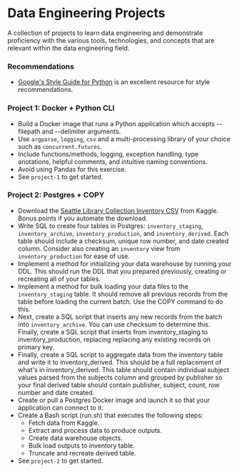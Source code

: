 # Data Engineering Projects
A collection of projects to learn data engineering and demonstrate proficiency with the various tools, technologies, and concepts that are relevant within the data engineering field.

### Recommendations

- [Google's Style Guide for Python](https://google.github.io/styleguide/pyguide.html) is an excellent resource for style recommendations.

### Project 1: Docker + Python CLI
- Build a Docker image that runs a Python application which accepts --filepath and --delimiter arguments.
- Use `argparse`, `logging`, `csv` and a multi-processing library of your choice such as `concurrent.futures`.
- Include functions/methods, logging, exception handling, type anotations, helpful comments, and intuitive naming conventions. 
- Avoid using Pandas for this exercise.
- See `project-1` to get started.

### Project 2: Postgres + COPY
- Download the [Seattle Library Collection Inventory CSV](https://www.kaggle.com/city-of-seattle/seattle-library-collection-inventory) from Kaggle. Bonus points if you automate the download.
- Write SQL to create four tables in Postgres: `inventory_staging`, `inventory_archive`, `inventory_production`, and `inventory_derived`. Each table should include a checksum, unique row number, and date created column. Consider also creating an `inventory` view from `inventory_production` for ease of use.
- Implement a method for initializing your data warehouse by running your DDL. This should run the DDL that you prepared previously, creating or recreating all of your tables.
- Implement a method for bulk loading your data files to the `inventory_staging` table. It should remove all previous records from the table before loading the current batch. Use the COPY command to do this.
- Next, create a SQL script that inserts any new records from the batch into `inventory_archive`. You can use checksum to determine this. Finally, create a SQL script that inserts from inventory_staging to inventory_production, replacing replacing any existing records on primary key.
- Finally, create a SQL script to aggregate data from the inventory table and write it to inventory_derived. This should be a full replacement of what's in inventory_derived. This table should contain individual subject values parsed from the subjects column and grouped by publisher so your final derived table should contain publisher, subject, count, row number and date created.
- Create or pull a Postgres Docker image and launch it so that your application can connect to it.
- Create a Bash script (run.sh) that executes the following steps:
  - Fetch data from Kaggle.
  - Extract and process data to produce outputs.
  - Create data warehouse objects.
  - Bulk load outputs to inventory table.
  - Truncate and recreate derived table.
- See `project-2` to get started.
